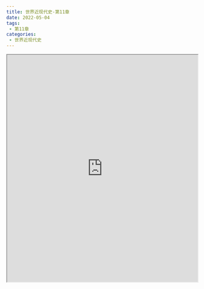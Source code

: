 ```yaml
---
title: 世界近现代史-第11章
date: 2022-05-04
tags:
 - 第11章
categories:
 - 世界近现代史
---
```




<iframe src="https://wanli.yourtools.icu/pdf/web/viewer.html?file=https://vkceyugu.cdn.bspapp.com/VKCEYUGU-98958311-3e7b-45a4-9247-ea869d6246c3/31e61469-d788-4c4f-8f58-14953cf26a39.pdf" width="100%" height="600px"></iframe>
